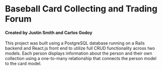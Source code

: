 # Baseball Card Collecting and Trading Forum
#### Created by Justin Smith and Carlos Godoy

This project was built using a PostgreSQL database running on a Rails backend and React.js front end to utilize full CRUD functionality across two models. Each person displays information about the person and their own collection using a one-to-many relationship that connects the person model to the card model.

